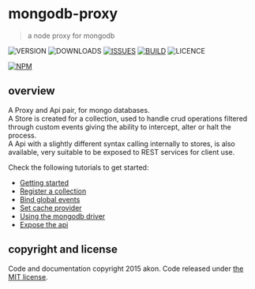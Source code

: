 # mongodb-proxy
> a node proxy for mongodb

![VERSION](https://img.shields.io/npm/v/mongodb-proxy.svg)
![DOWNLOADS](https://img.shields.io/npm/dt/mongodb-proxy.svg)
[![ISSUES](https://img.shields.io/github/issues-raw/akonoupakis/mongodb-proxy.svg)](https://github.com/akonoupakis/mongodb-proxy/issues)
[![BUILD](https://api.travis-ci.org/akonoupakis/mongodb-proxy.svg?branch=master)](http://travis-ci.org/akonoupakis/mongodb-proxy)
![LICENCE](https://img.shields.io/npm/l/mongodb-proxy.svg)

[![NPM](https://nodei.co/npm/mongodb-proxy.png?downloads=true)](https://nodei.co/npm/mongodb-proxy/)

## overview

A Proxy and Api pair, for mongo databases.<br />
A Store is created for a collection, used to handle crud operations filtered through custom events giving the ability to intercept, alter or halt the process.<br />
A Api with a slightly different syntax calling internally to stores, is also available, very suitable to be exposed to REST services for client use.

Check the following tutorials to get started: 

* [Getting started](https://cdn.rawgit.com/akonoupakis/mongodb-proxy/master/docs/jsdoc/tutorial-getting-started.html)
* [Register a collection](https://cdn.rawgit.com/akonoupakis/mongodb-proxy/master/docs/jsdoc/tutorial-register-collection.html)
* [Bind global events](https://cdn.rawgit.com/akonoupakis/mongodb-proxy/master/docs/jsdoc/tutorial-bind-global-events.html)
* [Set cache provider](https://cdn.rawgit.com/akonoupakis/mongodb-proxy/master/docs/jsdoc/tutorial-set-cache.html)
* [Using the mongodb driver](https://cdn.rawgit.com/akonoupakis/mongodb-proxy/master/docs/jsdoc/tutorial-using-mongodb-driver.html)
* [Expose the api](https://cdn.rawgit.com/akonoupakis/mongodb-proxy/master/docs/jsdoc/tutorial-expose-the-api.html)

## copyright and license

Code and documentation copyright 2015 akon. Code released under [the MIT license](https://cdn.rawgit.com/akonoupakis/mongodb-proxy/master/LICENSE).